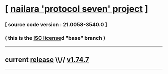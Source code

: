 
# [ [nailara 'protocol seven' project](http://nailara.network/) ]

### [ source code version : 21.0058-3540.0 ]

### ( this is the [ISC license](license)d "base" branch )
---
## current [release](https://github.com/taekiten/nailara/releases) \\\\// [v1.74.7](https://github.com/taekiten/nailara/releases/tag/v1.74.7)
---
